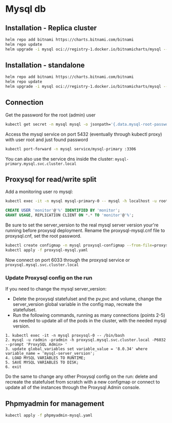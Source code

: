 # Mysql db

## Installation - Replica cluster

```bash
helm repo add bitnami https://charts.bitnami.com/bitnami
helm repo update
helm upgrade -i mysql oci://registry-1.docker.io/bitnamicharts/mysql --namespace mysql --create-namespace --set metrics.enabled=true --set metrics.serviceMonitor.enabled=true --set metrics.serviceMonitor.labels.release=kube-prometheus-stack --set primary.persistence.storageClass=longhorn --set primary.persistence.size=15Gi --set primary.persistence.accessModes={ReadWriteMany} --set secondary.persistence.storageClass=longhorn --set secondary.persistence.size=15Gi --set secondary.persistence.accessModes={ReadWriteMany} --set architecture=replication --set secondary.replicaCount=2 --set primary.livenessProbe.initialDelaySeconds=210 --set primary.readinessProbe.initialDelaySeconds=210 --set secondary.livenessProbe.initialDelaySeconds=240 --set secondary.readinessProbe.initialDelaySeconds=240 --set primary.startupProbe.initialDelaySeconds=210 --set secondary.startupProbe.initialDelaySeconds=240
```

## Installation - standalone

```bash
helm repo add bitnami https://charts.bitnami.com/bitnami
helm repo update
helm upgrade -i mysql oci://registry-1.docker.io/bitnamicharts/mysql --namespace mysql --create-namespace --set metrics.enabled=true --set metrics.serviceMonitor.enabled=true --set metrics.serviceMonitor.labels.release=kube-prometheus-stack --set primary.persistence.storageClass=longhorn --set primary.persistence.size=15Gi --set primary.persistence.accessModes={ReadWriteMany} --set primary.livenessProbe.initialDelaySeconds=210 --set primary.readinessProbe.initialDelaySeconds=210 --set primary.startupProbe.initialDelaySeconds=210
```

## Connection

Get the password for the root (admin) user

```bash
kubectl get secret -n mysql mysql -o jsonpath='{.data.mysql-root-password}' | base64 -d
```

Access the mysql service on port 5432 (eventually through kubectl proxy) with user root and just found password

```bash
kubectl port-forward -n mysql service/mysql-primary :3306
```

You can also use the service dns inside the cluster: `mysql-primary.mysql.svc.cluster.local`

## Proxysql for read/write split

Add a monitoring user ro mysql:

```bash
kubectl exec -it -n mysql mysql-primary-0 -- mysql -h localhost -u root -pPASSWORD
```

```sql
CREATE USER 'monitor'@'%' IDENTIFIED BY 'monitor';
GRANT USAGE, REPLICATION CLIENT ON *.* TO 'monitor'@'%';
```

Be sure to set the server_version to the real mysql server version your're running before proxysql deployment.
Rename the proxysql-mysql.cnf file to proxysql.cnf, set the root password.

```bash
kubectl create configmap -n mysql proxysql-configmap --from-file=proxysql.cnf
kubectl apply -f proxysql-mysql.yaml
```

Now connect on port 6033 through the proxysql service or `proxysql.mysql.svc.cluster.local`

### Update Proxysql config on the run

If you need to change the mysql server_version:

- Delete the proxysql statefulset and the pv,pvc and volume, change the server_version global variable in the config map, recreate the statefulset.
- Run the following commands, running as many connections (points 2-5) as needed to update all of the pods in the cluster, with the needed mysql version.

```
1. kubectl exec -it -n mysql proxysql-0 -- /bin/bash
2. mysql -u radmin -pradmin -h proxysql.mysql.svc.cluster.local -P6032 --prompt 'ProxySQL Admin> '
3. update global_variables set variable_value = '8.0.34' where variable_name = 'mysql-server_version';
4. LOAD MYSQL VARIABLES TO RUNTIME;
5. SAVE MYSQL VARIABLES TO DISK;
6. exit
```

Do the same to change any other Proxysql config on the run: delete and recreate the statefulset from scratch with a new configmap or connect to update all of the instances through the Proxysql Admin console.

## Phpmyadmin for management

```bash
kubectl apply -f phpmyadmin-mysql.yaml
```
